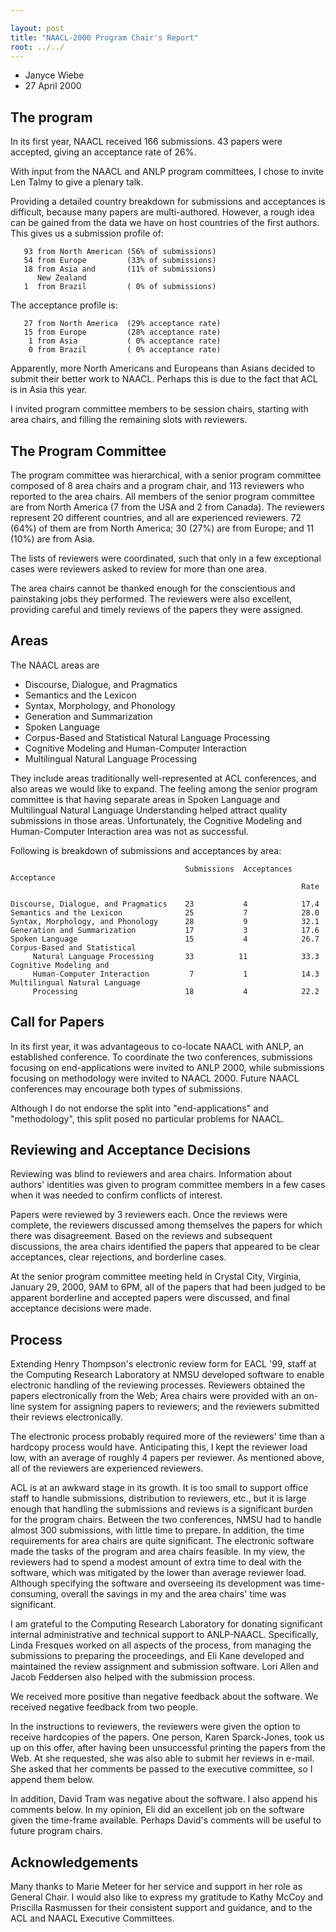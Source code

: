 ```yaml
---

layout: post
title: "NAACL-2000 Program Chair's Report"
root: ../../
---
```


-   Janyce Wiebe
-   27 April 2000

The program
-----------

In its first year, NAACL received 166 submissions. 43 papers were accepted, giving an acceptance rate of 26%.

With input from the NAACL and ANLP program committees, I chose to invite Len Talmy to give a plenary talk.

Providing a detailed country breakdown for submissions and acceptances is difficult, because many papers are multi-authored. However, a rough idea can be gained from the data we have on host countries of the first authors. This gives us a submission profile of:

       93 from North American (56% of submissions)
       54 from Europe         (33% of submissions)
       18 from Asia and       (11% of submissions)
          New Zealand
       1  from Brazil         ( 0% of submissions)

The acceptance profile is:

       27 from North America  (29% acceptance rate)
       15 from Europe         (28% acceptance rate)
        1 from Asia           ( 0% acceptance rate)
        0 from Brazil         ( 0% acceptance rate)

Apparently, more North Americans and Europeans than Asians decided to submit their better work to NAACL. Perhaps this is due to the fact that ACL is in Asia this year.

I invited program committee members to be session chairs, starting with area chairs, and filling the remaining slots with reviewers.

The Program Committee
---------------------

The program committee was hierarchical, with a senior program committee composed of 8 area chairs and a program chair, and 113 reviewers who reported to the area chairs. All members of the senior program committee are from North America (7 from the USA and 2 from Canada). The reviewers represent 20 different countries, and all are experienced reviewers. 72 (64%) of them are from North America; 30 (27%) are from Europe; and 11 (10%) are from Asia.

The lists of reviewers were coordinated, such that only in a few exceptional cases were reviewers asked to review for more than one area.

The area chairs cannot be thanked enough for the conscientious and painstaking jobs they performed. The reviewers were also excellent, providing careful and timely reviews of the papers they were assigned.

Areas
-----

The NAACL areas are

-   Discourse, Dialogue, and Pragmatics
-   Semantics and the Lexicon
-   Syntax, Morphology, and Phonology
-   Generation and Summarization
-   Spoken Language
-   Corpus-Based and Statistical Natural Language Processing
-   Cognitive Modeling and Human-Computer Interaction
-   Multilingual Natural Language Processing

They include areas traditionally well-represented at ACL conferences, and also areas we would like to expand. The feeling among the senior program committee is that having separate areas in Spoken Language and Multilingual Natural Language Understanding helped attract quality submissions in those areas. Unfortunately, the Cognitive Modeling and Human-Computer Interaction area was not as successful.

Following is breakdown of submissions and acceptances by area:

                                           Submissions  Acceptances  Acceptance
                                                                     Rate

    Discourse, Dialogue, and Pragmatics    23           4            17.4
    Semantics and the Lexicon              25           7            28.0
    Syntax, Morphology, and Phonology      28           9            32.1
    Generation and Summarization           17           3            17.6
    Spoken Language                        15           4            26.7
    Corpus-Based and Statistical 
         Natural Language Processing       33          11            33.3
    Cognitive Modeling and 
         Human-Computer Interaction         7           1            14.3
    Multilingual Natural Language 
         Processing                        18           4            22.2

Call for Papers
---------------

In its first year, it was advantageous to co-locate NAACL with ANLP, an established conference. To coordinate the two conferences, submissions focusing on end-applications were invited to ANLP 2000, while submissions focusing on methodology were invited to NAACL 2000. Future NAACL conferences may encourage both types of submissions.

Although I do not endorse the split into "end-applications" and "methodology", this split posed no particular problems for NAACL.

Reviewing and Acceptance Decisions
----------------------------------

Reviewing was blind to reviewers and area chairs. Information about authors' identities was given to program committee members in a few cases when it was needed to confirm conflicts of interest.

Papers were reviewed by 3 reviewers each. Once the reviews were complete, the reviewers discussed among themselves the papers for which there was disagreement. Based on the reviews and subsequent discussions, the area chairs identified the papers that appeared to be clear acceptances, clear rejections, and borderline cases.

At the senior program committee meeting held in Crystal City, Virginia, January 29, 2000, 9AM to 6PM, all of the papers that had been judged to be apparent borderline and accepted papers were discussed, and final acceptance decisions were made.

Process
-------

Extending Henry Thompson's electronic review form for EACL '99, staff at the Computing Research Laboratory at NMSU developed software to enable electronic handling of the reviewing processes. Reviewers obtained the papers electronically from the Web; Area chairs were provided with an on-line system for assigning papers to reviewers; and the reviewers submitted their reviews electronically.

The electronic process probably required more of the reviewers' time than a hardcopy process would have. Anticipating this, I kept the reviewer load low, with an average of roughly 4 papers per reviewer. As mentioned above, all of the reviewers are experienced reviewers.

ACL is at an awkward stage in its growth. It is too small to support office staff to handle submissions, distribution to reviewers, etc., but it is large enough that handling the submissions and reviews is a significant burden for the program chairs. Between the two conferences, NMSU had to handle almost 300 submissions, with little time to prepare. In addition, the time requirements for area chairs are quite significant. The electronic software made the tasks of the program and area chairs feasible. In my view, the reviewers had to spend a modest amount of extra time to deal with the software, which was mitigated by the lower than average reviewer load. Although specifying the software and overseeing its development was time-consuming, overall the savings in my and the area chairs' time was significant.

I am grateful to the Computing Research Laboratory for donating significant internal administrative and technical support to ANLP-NAACL. Specifically, Linda Fresques worked on all aspects of the process, from managing the submissions to preparing the proceedings, and Eli Kane developed and maintained the review assignment and submission software. Lori Allen and Jacob Feddersen also helped with the submission process.

We received more positive than negative feedback about the software. We received negative feedback from two people.

In the instructions to reviewers, the reviewers were given the option to receive hardcopies of the papers. One person, Karen Sparck-Jones, took us up on this offer, after having been unsuccessful printing the papers from the Web. At she requested, she was also able to submit her reviews in e-mail. She asked that her comments be passed to the executive committee, so I append them below.

In addition, David Tram was negative about the software. I also append his comments below. In my opinion, Eli did an excellent job on the software given the time-frame available. Perhaps David's comments will be useful to future program chairs.

Acknowledgements
----------------

Many thanks to Marie Meteer for her service and support in her role as General Chair. I would also like to express my gratitude to Kathy McCoy and Priscilla Rasmussen for their consistent support and guidance, and to the ACL and NAACL Executive Committees.
